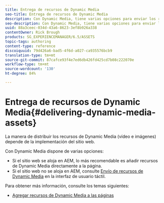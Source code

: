 ```yaml
---
title: Entrega de recursos de Dynamic Media
seo-title: Entrega de recursos de Dynamic Media
description: Con Dynamic Media, tiene varias opciones para enviar los recursos Dynamic Media, tanto vídeos como imágenes, al sitio web.
seo-description: Con Dynamic Media, tiene varias opciones para enviar los recursos Dynamic Media, tanto vídeos como imágenes, al sitio web.
uuid: 88a3ceec-034d-43a6-8623-3ef8b926a338
contentOwner: Rick Brough
products: SG_EXPERIENCEMANAGER/6.5/ASSETS
topic-tags: authoring
content-type: reference
discoiquuid: 79d426a6-bad5-4f6d-a027-ca935576bcb9
translation-type: tm+mt
source-git-commit: 87cafce93f4e7ed6db426fd425cd7b08c222070e
workflow-type: tm+mt
source-wordcount: '130'
ht-degree: 84%

---
```



# Entrega de recursos de Dynamic Media{#delivering-dynamic-media-assets}

La manera de distribuir los recursos de Dynamic Media (vídeo e imágenes) depende de la implementación del sitio web.

Con Dynamic Media dispone de varias opciones:

* Si el sitio web se aloja en AEM, lo más recomendable es añadir recursos de Dynamic Media directamente a la página.
* Si el sitio web no se aloja en AEM, consulte [Envío de recursos de Dynamic Media](/help/assets/delivering-dynamic-media-assets.md) en la interfaz de usuario táctil.

Para obtener más información, consulte los temas siguientes:

* [Agregar recursos de Dynamic Media a las páginas](/help/sites-classic-ui-authoring/dynamic-media-assets-adding-to-page.md)

